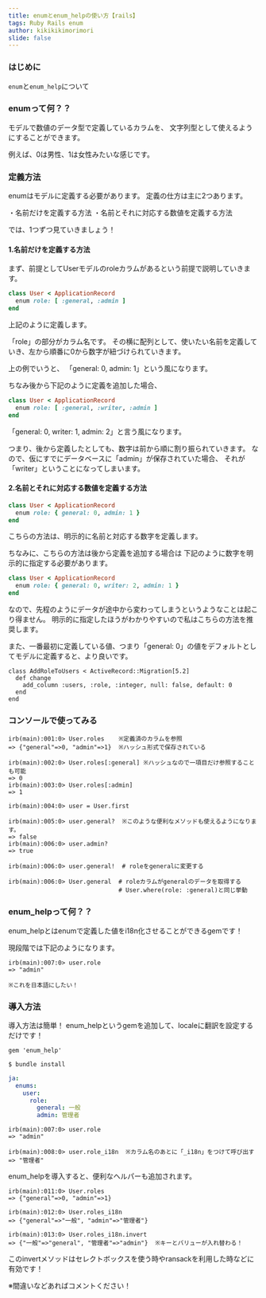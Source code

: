 ```yaml
---
title: enumとenum_helpの使い方【rails】
tags: Ruby Rails enum
author: kikikikimorimori
slide: false
---
```

### はじめに
`enum`と`enum_help`について

### enumって何？？
モデルで数値のデータ型で定義しているカラムを、
文字列型として使えるようにすることができます。

例えば、0は男性、1は女性みたいな感じです。

### 定義方法
enumはモデルに定義する必要があります。
定義の仕方は主に2つあります。

・名前だけを定義する方法
・名前とそれに対応する数値を定義する方法

では、1つずつ見ていきましょう！

####  1.名前だけを定義する方法
まず、前提としてUserモデルのroleカラムがあるという前提で説明していきます。


```rb:models/user.rb
class User < ApplicationRecord
  enum role: [ :general, :admin ]
end
```

上記のように定義します。

「role」の部分がカラム名です。
その横に配列として、使いたい名前を定義していき、左から順番に0から数字が紐づけられていきます。

上の例でいうと、
「general: 0, admin: 1」という風になります。

ちなみ後から下記のように定義を追加した場合、

```rb:models/user.rb
class User < ApplicationRecord
  enum role: [ :general, :writer, :admin ]
end
```

「general: 0, writer: 1, admin: 2」と言う風になります。

つまり、後から定義したとしても、数字は前から順に割り振られていきます。
なので、仮にすでにデータベースに「admin」が保存されていた場合、
それが「writer」ということになってしまいます。

####  2.名前とそれに対応する数値を定義する方法

```rb:models/user.rb
class User < ApplicationRecord
  enum role: { general: 0, admin: 1 }
end
```

こちらの方法は、明示的に名前と対応する数字を定義します。

ちなみに、こちらの方法は後から定義を追加する場合は
下記のように数字を明示的に指定する必要があります。

```rb:models/user.rb
class User < ApplicationRecord
  enum role: { general: 0, writer: 2, admin: 1 }
end
```
なので、先程のようにデータが途中から変わってしまうというようなことは起こり得ません。
明示的に指定したほうがわかりやすいので私はこちらの方法を推奨します。

また、一番最初に定義している値、つまり「general: 0」の値をデフォルトとしてモデルに定義すると、より良いです。

```rb:マイグレーションファイル
class AddRoleToUsers < ActiveRecord::Migration[5.2]
  def change
    add_column :users, :role, :integer, null: false, default: 0
  end
end
```

### コンソールで使ってみる
```rb:コンソール
irb(main):001:0> User.roles    ※定義済のカラムを参照
=> {"general"=>0, "admin"=>1}  ※ハッシュ形式で保存されている

irb(main):002:0> User.roles[:general] ※ハッシュなので一項目だけ参照することも可能
=> 0
irb(main):003:0> User.roles[:admin]
=> 1

irb(main):004:0> user = User.first

irb(main):005:0> user.general?  ※このような便利なメソッドも使えるようになります。
=> false
irb(main):006:0> user.admin?
=> true

irb(main):006:0> user.general!  # roleをgeneralに変更する

irb(main):006:0> User.general  # roleカラムがgeneralのデータを取得する
                               # User.where(role: :general)と同じ挙動
```

### enum_helpって何？？

enum_helpとはenumで定義した値をi18n化させることができるgemです！

現段階では下記のようになります。

```rb:コンソール
irb(main):007:0> user.role
=> "admin"

※これを日本語にしたい！
```

### 導入方法

導入方法は簡単！
enum_helpというgemを追加して、localeに翻訳を設定するだけです！

```rb:Gemfile
gem 'enum_help'
```
```
$ bundle install
```
```rb:config/locales/activerecord/ja.yml
ja:
  enums:
    user:
      role:
        general: 一般
        admin: 管理者
```
```rb:コンソール
irb(main):007:0> user.role
=> "admin"

irb(main):008:0> user.role_i18n  ※カラム名のあとに「_i18n」をつけて呼び出す
=> "管理者"
```

enum_helpを導入すると、便利なヘルパーも追加されます。

```rb:コンソール
irb(main):011:0> User.roles
=> {"general"=>0, "admin"=>1}

irb(main):012:0> User.roles_i18n
=> {"general"=>"一般", "admin"=>"管理者"}

irb(main):013:0> User.roles_i18n.invert
=> {"一般"=>"general", "管理者"=>"admin"}  ※キーとバリューが入れ替わる！
```
このinvertメソッドはセレクトボックスを使う時やransackを利用した時などに有効です！

※間違いなどあればコメントください！

